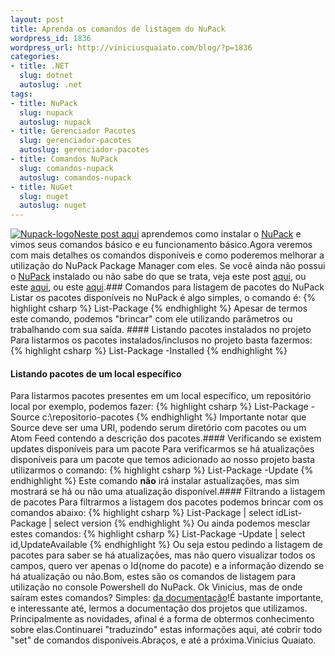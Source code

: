 ```yaml
--- 
layout: post
title: Aprenda os comandos de listagem do NuPack
wordpress_id: 1836
wordpress_url: http://viniciusquaiato.com/blog/?p=1836
categories: 
- title: .NET
  slug: dotnet
  autoslug: .net
tags: 
- title: NuPack
  slug: nupack
  autoslug: nupack
- title: Gerenciador Pacotes
  slug: gerenciador-pacotes
  autoslug: gerenciador-pacotes
- title: Comandos NuPack
  slug: comandos-nupack
  autoslug: comandos-nupack
- title: NuGet
  slug: nuget
  autoslug: nuget
---
```

[![](http://viniciusquaiato.com/blog/wp-content/uploads/2010/10/Nupack-logo.png "Nupack-logo")](http://viniciusquaiato.com/blog/wp-content/uploads/2010/10/Nupack-logo.png)[Neste post aqui](http://viniciusquaiato.com/blog/nupack-uma-das-melhores-invencoes-da-microsoft/) aprendemos como instalar o [NuPack](http://nupack.codeplex.com/) e vimos seus comandos básico e eu funcionamento básico.Agora veremos com mais detalhes os comandos disponíveis e como poderemos melhorar a utilização do NuPack Package Manager com eles. Se você ainda não possui o [NuPack](http://nupack.codeplex.com/) instalado ou não sabe do que se trata, veja este post [aqui](http://viniciusquaiato.com/blog/nupack-uma-das-melhores-invencoes-da-microsoft/), ou este [aqui](http://weblogs.asp.net/scottgu/archive/2010/10/06/announcing-nupack-asp-net-mvc-3-beta-and-webmatrix-beta-2.aspx), ou este [aqui](http://unplugged.giggio.net/unplugged/post/NuPack-porque-voce-deveria-se-importar.aspx).### Comandos para listagem de pacotes do NuPack
Listar os pacotes disponíveis no NuPack é algo simples, o comando é:
{% highlight csharp %}
List-Package
{% endhighlight %}
Apesar de termos este comando, podemos "brincar" com ele utilizando parâmetros ou trabalhando com sua saída. #### Listando pacotes instalados no projeto
Para listarmos os pacotes instalados/inclusos no projeto basta fazermos:
{% highlight csharp %}
List-Package -Installed
{% endhighlight %}
#### Listando pacotes de um local específico
Para listarmos pacotes presentes em um local específico, um repositório local por exemplo, podemos fazer:
{% highlight csharp %}
List-Package -Source c:\repositorio-pacotes
{% endhighlight %}
Importante notar que Source deve ser uma URI, podendo serum diretório com pacotes ou um Atom Feed contendo a descrição dos pacotes.#### Verificando se existem updates disponíveis para um pacote
Para verificarmos se há atualizações disponíveis para um pacote que temos adicionado ao nosso projeto basta utilizarmos o comando:
{% highlight csharp %}
List-Package -Update
{% endhighlight %}
Este comando **não** irá instalar astualizações, mas sim mostrará se há ou não uma atualização disponível.#### Filtrando a listagem de pacotes
Para filtrarmos a listagem dos pacotes podemos brincar com os comandos abaixo:
{% highlight csharp %}
List-Package | select idList-Package | select version
{% endhighlight %}
Ou ainda podemos mesclar estes comandos:
{% highlight csharp %}
List-Package -Update | select id,UpdateAvailable
{% endhighlight %}
Ou seja estou pedindo a listagem de pacotes para saber se há atualizações, mas não quero visualizar todos os campos, quero ver apenas o Id(nome do pacote) e a informação dizendo se há atualização ou não.Bom, estes são os comandos de listagem para utilização no console Powershell do NuPack. Ok Vinicius, mas de onde saíram estes comandos? Simples: [da documentação](http://nupack.codeplex.com/documentation?title=Package%20Manager%20Console%20Command%20Reference)!É bastante importante, e interessante até, lermos a documentação dos projetos que utilizamos. Principalmente as novidades, afinal é a forma de obtermos conhecimento sobre elas.Continuarei "traduzindo" estas informações aqui, até cobrir todo "set" de comandos disponíveis.Abraços, e até a próxima.Vinicius Quaiato.
